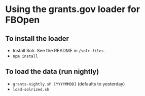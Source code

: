 # Using the grants.gov loader for FBOpen

## To install the loader
* Install Solr. See the README in `/solr-files` .
* `npm install`

## To load the data (run nightly)
* `grants-nightly.sh [YYYYMMDD]` (defaults to yesterday)
* `load-solrized.sh`

